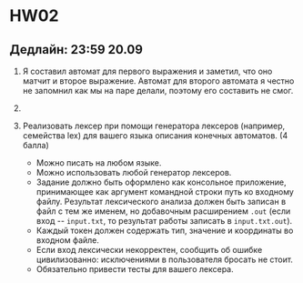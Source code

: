 # HW02

## Дедлайн: 23:59 20.09

1. Я составил автомат для первого выражения и заметил, что оно матчит и второе выражение. Автомат для второго автомата я честно не запомнил как мы на паре делали, поэтому его составить не смог.

2. 

3. Реализовать лексер при помощи генератора лексеров (например, семейства lex) для вашего языка описания конечных автоматов. (4 балла)

   * Можно писать на любом языке.
   * Можно использовать любой генератор лексеров.
   * Задание должно быть оформлено как консольное приложение, принимающее как аргумент командной строки путь ко входному файлу. Результат лексического анализа должен быть записан в файл с тем же именем, но добавочным расширением `.out` (если вход -- `input.txt`, то результат работы записать в `input.txt.out`).
   * Каждый токен должен содержать тип, значение и координаты во входном файле.
   * Если вход лексически некорректен, сообщить об ошибке цивилизованно: исключениями в пользователя бросать не стоит.
   * Обязательно привести тесты для вашего лексера.
